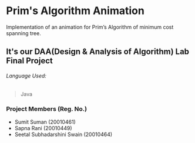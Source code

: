 # Prim's Algorithm Animation
Implementation of an animation for Prim’s Algorithm of minimum cost spanning tree.

## It's our DAA(Design & Analysis of Algorithm) Lab Final Project

###### Language Used:
> Java







### Project Members (Reg. No.)
* Sumit Suman (20010461)
* Sapna Rani (20010449)
* Seetal Subhadarshini Swain (20010464)

